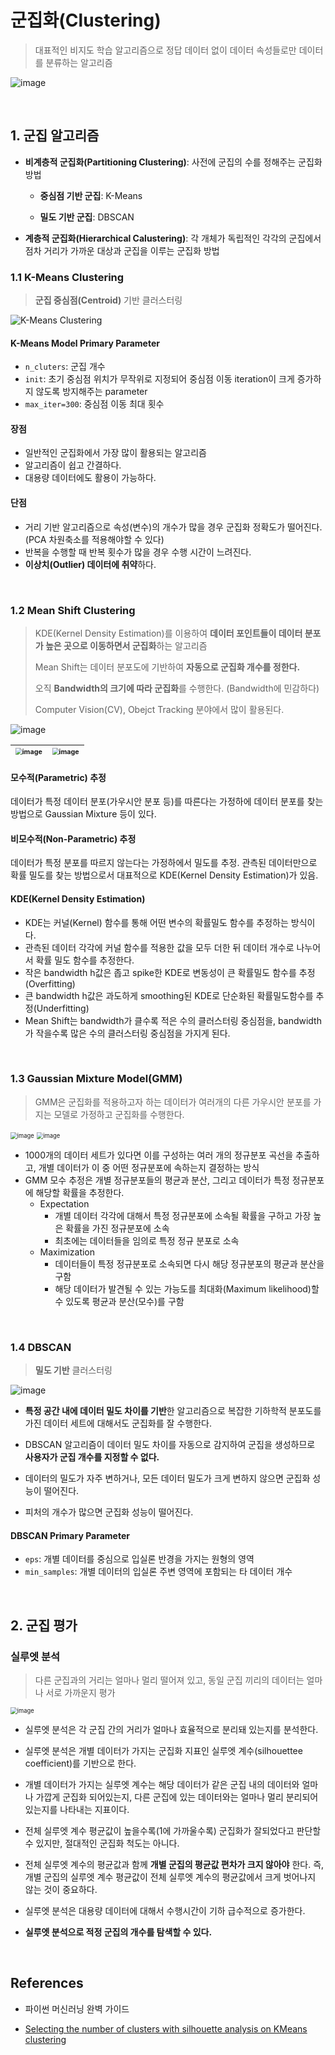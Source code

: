 # 군집화(Clustering)

> 대표적인 비지도 학습 알고리즘으로 정답 데이터 없이 데이터 속성들로만 데이터를 분류하는 알고리즘

![image](https://user-images.githubusercontent.com/64063767/152688182-75d7c31b-1f49-46e3-99d0-9a17f5ad38c8.png)

<br/>

## 1. 군집 알고리즘

- **비계층적 군집화(Partitioning Clustering)**: 사전에 군집의 수를 정해주는 군집화 방법

  - **중심점 기반 군집**: K-Means

  - **밀도 기반 군집**: DBSCAN

- **계층적 군집화(Hierarchical Calustering)**: 각 개체가 독립적인 각각의 군집에서 점차 거리가 가까운 대상과 군집을 이루는 군집화 방법

### 1.1 K-Means Clustering

> **군집 중심점(Centroid)** 기반 클러스터링

![K-Means Clustering](https://user-images.githubusercontent.com/64063767/152670471-48624d16-4dac-4324-8b70-a18cabb4842e.png)

#### K-Means Model Primary Parameter
- `n_cluters`: 군집 개수
- `init`: 초기 중심점 위치가 무작위로 지정되어 중심점 이동 iteration이 크게 증가하지 않도록 방지해주는 parameter
- `max_iter=300`: 중심점 이동 최대 횟수

#### 장점

- 일반적인 군집화에서 가장 많이 활용되는 알고리즘
- 알고리즘이 쉽고 간결하다.
- 대용량 데이터에도 활용이 가능하다.

#### 단점

- 거리 기반 알고리즘으로 속성(변수)의 개수가 많을 경우 군집화 정확도가 떨어진다.
  (PCA 차원축소를 적용해야할 수 있다)
- 반복을 수행할 때 반복 횟수가 많을 경우 수행 시간이 느려진다.
- **이상치(Outlier) 데이터에 취약**하다.

<br/>

### 1.2 Mean Shift Clustering

> KDE(Kernel Density Estimation)를 이용하여 **데이터 포인트들이 데이터 분포가 높은 곳으로 이동하면서 군집화**하는 알고리즘
>
> Mean Shift는 데이터 분포도에 기반하여 **자동으로 군집화 개수를 정한다.**
>
> 오직 **Bandwidth의 크기에 따라 군집화**를 수행한다. (Bandwidth에 민감하다)
>
> Computer Vision(CV), Obejct Tracking 분야에서 많이 활용된다.

![image](https://user-images.githubusercontent.com/64063767/152675836-31ddb259-fe85-4c55-849e-aac16d6bd3b6.png)

| <img src="https://user-images.githubusercontent.com/64063767/152675663-8371aa6c-2c0e-4071-af92-6548b859b0d6.png" alt="image" style="zoom: 67%;" /> | <img src="https://user-images.githubusercontent.com/64063767/152675695-1026da6c-ba0b-48ba-8731-6e95f81baeb6.png" alt="image" style="zoom:67%;" /> |
| ------------------------------------------------------------ | ------------------------------------------------------------ |

#### 모수적(Parametric) 추정

데이터가 특정 데이터 분포(가우시안 분포 등)를 따른다는 가정하에 데이터 분포를 찾는 방법으로 Gaussian Mixture 등이 있다.

#### 비모수적(Non-Parametric) 추정

데이터가 특정 분포를 따르지 않는다는 가정하에서 밀도를 추정. 관측된 데이터만으로 확률 밀도를 찾는 방법으로서 대표적으로 KDE(Kernel Density Estimation)가 있음.

#### KDE(Kernel Density Estimation)

- KDE는 커널(Kernel) 함수를 통해 어떤 변수의 확률밀도 함수를 추정하는 방식이다.
- 관측된 데이터 각각에 커널 함수를 적용한 값을 모두 더한 뒤 데이터 개수로 나누어서 확률 밀도 함수를 추정한다.
- 작은 bandwidth h값은 좁고 spike한 KDE로 변동성이 큰 확률밀도 함수를 추정(Overfitting)
- 큰 bandwidth h값은 과도하게 smoothing된 KDE로 단순화된 확률밀도함수를 추정(Underfitting)
- Mean Shift는 bandwidth가 클수록 적은 수의 클러스터링 중심점을, bandwidth가 작을수록 많은 수의 클러스터링 중심점을 가지게 된다.

<br/>

### 1.3 Gaussian Mixture Model(GMM)

> GMM은 군집화를 적용하고자 하는 데이터가 여러개의 다른 가우시안 분포를 가지는 모델로 가정하고 군집화를 수행한다.

<img src="https://user-images.githubusercontent.com/64063767/152686213-194e7da9-2c89-45b2-9f76-0943fbc33dd0.png" alt="image" style="zoom: 67%;" />

<img src="https://user-images.githubusercontent.com/64063767/152683909-8af3fcef-9f9b-4402-a9a8-3f51dff802a5.png" alt="image" style="zoom: 67%;" />

- 1000개의 데이터 세트가 있다면 이를 구성하는 여러 개의 정규분포 곡선을 추출하고, 개별 데이터가 이 중 어떤 정규분포에 속하는지 결정하는 방식
- GMM 모수 추정은 개별 정규분포들의 평균과 분산, 그리고 데이터가 특정 정규분포에 해당할 확률을 추정한다.
  - Expectation
    - 개별 데이터 각각에 대해서 특정 정규분포에 소속될 확률을 구하고 가장 높은 확률을 가진 정규분포에 소속
    - 최초에는 데이터들을 임의로 특정 정규 분포로 소속
  - Maximization
    - 데이터들이 특정 정규분포로 소속되면 다시 해당 정규분포의 평균과 분산을 구함
    - 해당 데이터가 발견될 수 있는 가능도를 최대화(Maximum likelihood)할 수 있도록 평균과 분산(모수)를 구함

<br/>

### 1.4 DBSCAN

> **밀도 기반** 클러스터링

![image](https://user-images.githubusercontent.com/64063767/152686072-1da6a390-b4b8-4197-9bae-6f3879f88c9f.png)

- **특정 공간 내에 데이터 밀도 차이를 기반**한 알고리즘으로 복잡한 기하학적 분포도를 가진 데이터 세트에 대해서도 군집화를 잘 수행한다.

- DBSCAN 알고리즘이 데이터 밀도 차이를 자동으로 감지하여 군집을 생성하므로 **사용자가 군집 개수를 지정할 수 없다.**
- 데이터의 밀도가 자주 변하거나, 모든 데이터 밀도가 크게 변하지 않으면 군집화 성능이 떨어진다.
- 피처의 개수가 많으면 군집화 성능이 떨어진다.

#### DBSCAN Primary Parameter

- `eps`: 개별 데이터를 중심으로 입실론 반경을 가지는 원형의 영역
- `min_samples`: 개별 데이터의 입실론 주변 영역에 포함되는 타 데이터 개수

<br/>

## 2. 군집 평가

### 실루엣 분석

> 다른 군집과의 거리는 얼마나 멀리 떨어져 있고, 동일 군집 끼리의 데이터는 얼마나 서로 가까운지 평가

<img src="https://user-images.githubusercontent.com/64063767/152671284-e21e9185-a526-47e5-a10e-fd1c7d612001.png" alt="image" style="zoom: 67%;" />

- 실루엣 분석은 각 군집 간의 거리가 얼마나 효율적으로 분리돼 있는지를 분석한다.
- 실루엣 분석은 개별 데이터가 가지는 군집화 지표인 실루엣 계수(silhouettee coefficient)를 기반으로 한다.
- 개별 데이터가 가지는 실루엣 계수는 해당 데이터가 같은 군집 내의 데이터와 얼마나 가깝게 군집화 되어있는지, 다른 군집에 있는 데이터와는 얼마나 멀리 분리되어 있는지를 나타내는 지표이다.
- 전체 실루엣 계수 평균값이 높을수록(1에 가까울수록) 군집화가 잘되었다고 판단할 수 있지만, 절대적인 군집화 척도는 아니다.
- 전체 실루엣 계수의 평균값과 함께 **개별 군집의 평균값 편차가 크지 않아야** 한다. 즉, 개별 군집의 실루엣 계수 평균값이 전체 실루엣 계수의 평균값에서 크게 벗어나지 않는 것이 중요하다.

- 실루엣 분석은 대용량 데이터에 대해서 수행시간이 기하 급수적으로 증가한다.
- **실루엣 분석으로 적정 군집의 개수를 탐색할 수 있다.**

<br/>

## References

- 파이썬 머신러닝 완벽 가이드

- [Selecting the number of clusters with silhouette analysis on KMeans clustering](https://scikit-learn.org/stable/auto_examples/cluster/plot_kmeans_silhouette_analysis.html)

  